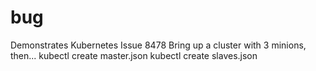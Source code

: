 # bug
Demonstrates Kubernetes Issue 8478
Bring up a cluster with 3 minions, then...
kubectl create master.json
kubectl create slaves.json
